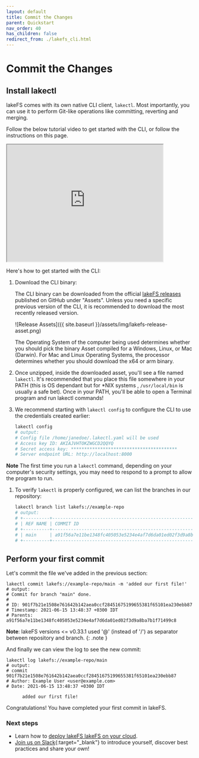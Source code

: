 ```yaml
---
layout: default
title: Commit the Changes
parent: Quickstart
nav_order: 40
has_children: false
redirect_from: ./lakefs_cli.html
---
```


# Commit the Changes

## Install lakectl

lakeFS comes with its own native CLI client, `lakectl`. 
Most importantly, you can use it to perform Git-like operations like committing, reverting and merging.

Follow the below tutorial video to get started with the CLI, or follow the instructions on this page.

<iframe width="420" height="315" src="https://www.youtube.com/embed/8nO7RT411nA"></iframe>

Here's how to get started with the CLI:

  1. Download the CLI binary:

     The CLI binary can be downloaded from the official [lakeFS releases](https://github.com/treeverse/lakeFS/releases) published on GitHub under "Assets". Unless you need a specific previous version of the CLI, it is recommended to download the most recently released version.

      ![Release Assets]({{ site.baseurl }}/assets/img/lakefs-release-asset.png)

     The Operating System of the computer being used determines whether you should pick the binary Asset compiled for a Windows, Linux, or Mac (Darwin). For Mac and Linux Operating Systems, the processor determines whether you should download the x64 or arm binary. 
  
  
  1. Once unzipped, inside the downloaded asset, you'll see a file named `lakectl`. It's recommended that you place this file somewhere in your PATH (this is OS dependant but for *NIX systems , `/usr/local/bin` is usually a safe bet). Once in your PATH, you'll be able to open a Terminal program and run lakectl commands!

  1. We recommend starting with `lakectl config` to configure the CLI to use the credentials created earlier:

     ```bash
     lakectl config
     # output:
     # Config file /home/janedoe/.lakectl.yaml will be used
     # Access key ID: AKIAJVHTOKZWGCD2QQYQ
     # Secret access key: ****************************************
     # Server endpoint URL: http://localhost:8000
     ```
   **Note** The first time you run a `lakectl` command, depending on your computer's security settings, you may need to respond to a prompt to allow the program to run. 

  1. To verify `lakectl` is properly configured, we can list the branches in our repository:

     ```bash
     lakectl branch list lakefs://example-repo
     # output:
     # +----------+------------------------------------------------------------------+
     # | REF NAME | COMMIT ID                                                        |
     # +----------+------------------------------------------------------------------+
     # | main     | a91f56a7e11be1348fc405053e5234e4af7d6da01ed02f3d9a8ba7b1f71499c8 |
     # +----------+------------------------------------------------------------------+
     ```
  
## Perform your first commit

Let's commit the file we've added in the previous section:

```
lakectl commit lakefs://example-repo/main -m 'added our first file!'
# output:
# Commit for branch "main" done.
# 
# ID: 901f7b21e1508e761642b142aea0ccf28451675199655381f65101ea230ebb87
# Timestamp: 2021-06-15 13:48:37 +0300 IDT
# Parents: a91f56a7e11be1348fc405053e5234e4af7d6da01ed02f3d9a8ba7b1f71499c8
```

**Note**: lakeFS versions <= v0.33.1 used '@' (instead of '/') as separator between repository and branch.
{: .note }

And finally we can view the log to see the new commit:
```
lakectl log lakefs://example-repo/main
# output:  
# commit 901f7b21e1508e761642b142aea0ccf28451675199655381f65101ea230ebb87
# Author: Example User <user@example.com>
# Date: 2021-06-15 13:48:37 +0300 IDT
  
      added our first file! 
```

Congratulations! You have completed your first commit in lakeFS.

### Next steps

* Learn how to [deploy lakeFS lakeFS on your cloud](../deploy/index.md).
* [Join us on Slack](https://lakefs.io/slack){:target="_blank"} to introduce yourself, discover best practices and share your own!
